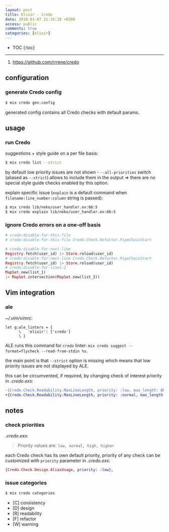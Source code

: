 ```yaml
---
layout: post
title: Elixir - Credo
date: 2018-01-07 21:35:18 +0300
access: public
comments: true
categories: [elixir]
---
```


<!-- more -->

* TOC
{:toc}
<hr>

1. <https://github.com/rrrene/credo>

configuration
-------------

### generate Credo config

```sh
$ mix credo gen.config
```

generated config contains all Credo checks with default params.

usage
-----

### run Credo

suggestions + style guide on a per file basis:

```sh
$ mix credo list --strict
```

by default low priority issues are not shown - `--all-priorities`
switch (aliased as `--strict`) allows to include them in the output
=> there are no special style guide checks enabled by this option.

explain specific issue (`explain` is a default command when
`filename:line_number:column` string is passed):

```sh
$ mix credo lib/neko/user_handler.ex:66:5
$ mix credo explain lib/neko/user_handler.ex:66:5
```

### ignore Credo errors on a one-off basis

```elixir
# credo:disable-for-this-file
# credo:disable-for-this-file Credo.Check.Refactor.PipeChainStart

# credo:disable-for-next-line
Registry.fetch(user_id) |> Store.reload(user_id)
# credo:disable-for-next-line Credo.Check.Refactor.PipeChainStart
Registry.fetch(user_id) |> Store.reload(user_id)
# credo:disable-for-lines:2
MapSet.new(list_1)
|> MapSet.intersection(MapSet.new(list_2))
```

Vim integration
---------------

### ale

_~/.vim/vimrc_:

```vim
let g:ale_linters = {
      \   'elixir': ['credo']
      \ }
```

ALE runs this command for `credo` linter:
`mix credo suggest --format=flycheck --read-from-stdin %s`.

the main point is that `--strict` option is missing which
means that low priority issues are not displayed by ALE.

this can be circumvented, if required, by changing check of
interest priority in _.credo.exs_:

```diff
-{Credo.Check.Readability.MaxLineLength, priority: :low, max_length: 80},
+{Credo.Check.Readability.MaxLineLength, priority: :normal, max_length: 80},
```

notes
-----

### check priorities

_.credo.exs_:

> Priority values are: `low, normal, high, higher`

each Credo check has its own default priority, priority of any
check can be customized with `priority` parameter in _.credo.exs_:

```elixir
{Credo.Check.Design.AliasUsage, priority: :low},
```

### issue categories

```sh
$ mix credo categories
```

- [C] consistency
- [D] design
- [R] readability
- [F] refactor
- [W] warning
